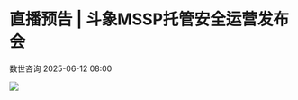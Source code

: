 #  直播预告 | 斗象MSSP托管安全运营发布会  
 数世咨询   2025-06-12 08:00  
  
![](https://mmbiz.qpic.cn/sz_mmbiz_jpg/Y9btpvDIDqo2Db5Wgz1awDic3LnYykJVMkEuWicfc3E08nJYsvO0FbUIjePFlqApwCwGaKWzjAcVjQQ5HXpibYjCw/640?wx_fmt=jpeg&from=appmsg "")  
  
  
  
  
  
